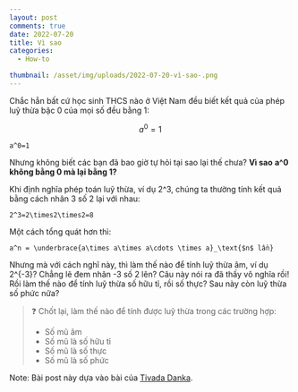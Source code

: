 ```yaml
---
layout: post
comments: true
date: 2022-07-20
title: Vì sao 
categories:
  - How-to

thumbnail: /asset/img/uploads/2022-07-20-vì-sao-.png
---
```


Chắc hẳn bất cứ học sinh THCS nào ở Việt Nam đều biết kết quả của phép luỹ thừa bậc 0 của mọi số đều bằng 1:

$$a^0=1$$

```undefined
a^0=1
```

Nhưng không biết các bạn đã bao giờ tự hỏi tại sao lại thế chưa? **Vì sao** **a^0** **không bằng 0 mà lại bằng 1?**

Khi định nghĩa phép toán luỹ thừa, ví dụ 2^3, chúng ta thường tính kết quả bằng cách nhân 3 số 2 lại với nhau:

```undefined
2^3=2\times2\times2=8
```

 Một cách tổng quát hơn thì:

```undefined
a^n = \underbrace{a\times a\times a\cdots \times a}_\text{$n$ lần}

```

Nhưng mà với cách nghĩ này, thì làm thế nào để tính luỹ thừa âm, ví dụ 2^{-3}? Chẳng lẽ đem nhân -3 số 2 lên? Câu này nói ra đã thấy vô nghĩa rồi! Rồi làm thế nào để tính luỹ thừa số hữu tỉ, rồi số thực? Sau này còn luỹ thừa số phức nữa?

> ❓ Chốt lại, làm thế nào để tính được luỹ thừa trong các trường hợp:  
>- Số mũ âm  
>- Số mũ là số hữu tỉ  
>- Số mũ là số thực  
>- Số mũ là số phức

Note: Bài post này dựa vào bài của [Tivada Danka](https://www.tivadardanka.com/blog/the-surprising-story-of-the-exponential-function).
